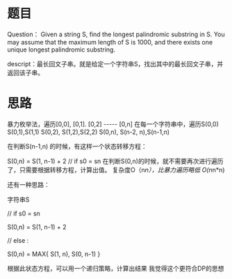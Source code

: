 # 题目
Question： Given a string S, find the longest palindromic substring in S. You may assume that the maximum length of S is 1000, and there exists one unique longest palindromic substring.


descript：最长回文子串。就是给定一个字符串S，找出其中的最长回文子串，并返回该子串。


# 思路
暴力枚举法，遍历[0,0], [0,1]. [0,2] ----- [0,n]
在每一个字符串中，遍历S(0,0)   S(0,1),S(1,1)    S(0,2), S(1,2),S(2,2)    S(0,n), S(n-2, n),S(n-1,n)

在判断S(n-1,n) 的时候，有这样一个状态转移方程：

S(0,n) = S(1, n-1) + 2 // if s0 = sn
在判断S(0,n)的时候，就不需要再次进行遍历了，只需要根据转移方程，计算出值。   复杂度O（n*n），比暴力遍历略低 O(n*n*n)



还有一种思路：

字符串S

// if s0 = sn

S(0,n) = S(1, n-1) + 2 

// else :

S(0,n) = MAX{ S(1, n), S(0, n-1) } 


根据此状态方程，可以用一个递归策略，计算出结果
我觉得这个更符合DP的思想
